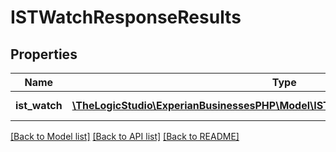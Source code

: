 # ISTWatchResponseResults

## Properties
Name | Type | Description | Notes
------------ | ------------- | ------------- | -------------
**ist_watch** | [**\TheLogicStudio\ExperianBusinessesPHP\Model\ISTWatchResponseResultsIstWatch[]**](ISTWatchResponseResultsIstWatch.md) | ISTWatch Result | [optional] 

[[Back to Model list]](../README.md#documentation-for-models) [[Back to API list]](../README.md#documentation-for-api-endpoints) [[Back to README]](../README.md)


